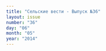 ```yaml
---
title: "Сельские вести - Выпуск №36"
layout: issue
number: "36"
day: "06"
month: "05"
year: "2014"
---
```

